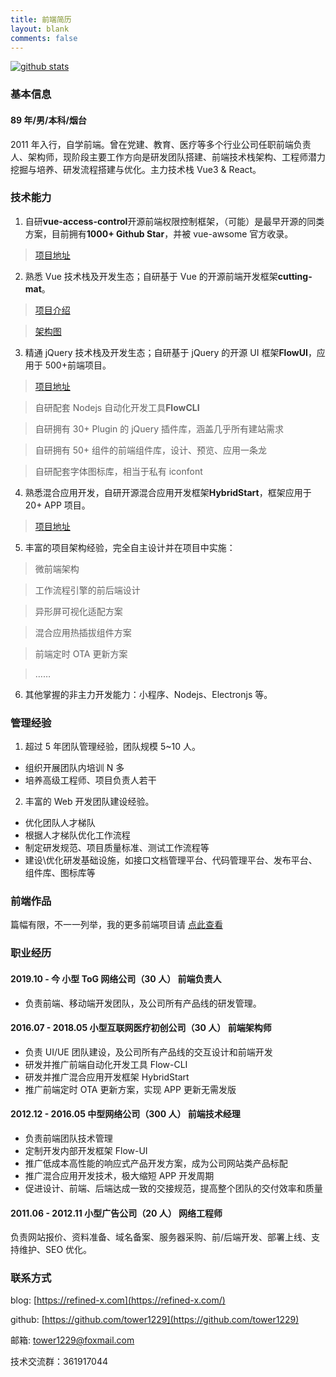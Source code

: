 ```yaml
---
title: 前端简历
layout: blank
comments: false
---
```


[![github stats](https://github-readme-stats.vercel.app/api?username=tower1229&count_private=true&show_icons=true&&bg_color=30,6aa4f2,cb1597&title_color=fff&text_color=fff&icon_color=fc0)](https://github.com/anuraghazra/github-readme-stats)

### [](#基本信息 "基本信息")基本信息

#### [](#89年-男-本科-烟台 "89年/男/本科/烟台")89 年/男/本科/烟台

2011 年入行，自学前端。曾在党建、教育、医疗等多个行业公司任职前端负责人、架构师，现阶段主要工作方向是研发团队搭建、前端技术栈架构、工程师潜力挖掘与培养、研发流程搭建与优化。主力技术栈 Vue3 & React。

### [](#技术能力 "技术能力")技术能力

1. 自研**vue-access-control**开源前端权限控制框架，（可能）是最早开源的同类方案，目前拥有**1000+ Github Star**，并被 vue-awsome 官方收录。

> [项目地址](https://github.com/tower1229/Vue-Access-Control)

2. 熟悉 Vue 技术栈及开发生态；自研基于 Vue 的开源前端开发框架**cutting-mat**。

> [项目介绍](https://cutting-mat.github.io/)

> [架构图](https://cutting-mat.github.io/assets/img/CuttingMat%E6%A1%86%E6%9E%B6%E8%AE%BE%E8%AE%A1.png)

3. 精通 jQuery 技术栈及开发生态；自研基于 jQuery 的开源 UI 框架**FlowUI**，应用于 500+前端项目。

> [项目地址](https://flow-ui.github.io/)

> 自研配套 Nodejs 自动化开发工具**FlowCLI**

> 自研拥有 30+ Plugin 的 jQuery 插件库，涵盖几乎所有建站需求

> 自研拥有 50+ 组件的前端组件库，设计、预览、应用一条龙

> 自研配套字体图标库，相当于私有 iconfont

4. 熟悉混合应用开发，自研开源混合应用开发框架**HybridStart**，框架应用于 20+ APP 项目。

> [项目地址](https://github.com/tower1229/HybridStart)

5. 丰富的项目架构经验，完全自主设计并在项目中实施：

> 微前端架构

> 工作流程引擎的前后端设计

> 异形屏可视化适配方案

> 混合应用热插拔组件方案

> 前端定时 OTA 更新方案

> ……

6. 其他掌握的非主力开发能力：小程序、Nodejs、Electronjs 等。

### [](#管理经验 "管理经验")管理经验

1. 超过 5 年团队管理经验，团队规模 5~10 人。

- 组织开展团队内培训 N 多
- 培养高级工程师、项目负责人若干

2. 丰富的 Web 开发团队建设经验。

- 优化团队人才梯队
- 根据人才梯队优化工作流程
- 制定研发规范、项目质量标准、测试工作流程等
- 建设\\优化研发基础设施，如接口文档管理平台、代码管理平台、发布平台、组件库、图标库等

### [](#前端作品 "前端作品")前端作品

篇幅有限，不一一列举，我的更多前端项目请 [点此查看](https://refined-x.com/projects/)

### [](#职业经历 "职业经历")职业经历

#### [](#2019-10-今-小型ToG网络公司（30人）-前端负责人 "2019.10 - 今 小型ToG网络公司（30人） 前端负责人")2019.10 - 今 小型 ToG 网络公司（30 人） 前端负责人

- 负责前端、移动端开发团队，及公司所有产品线的研发管理。

#### [](#2016-07-2018-05-小型互联网医疗初创公司（30人）-前端架构师 "2016.07 - 2018.05 小型互联网医疗初创公司（30人） 前端架构师")2016.07 - 2018.05 小型互联网医疗初创公司（30 人） 前端架构师

- 负责 UI/UE 团队建设，及公司所有产品线的交互设计和前端开发
- 研发并推广前端自动化开发工具 Flow-CLI
- 研发并推广混合应用开发框架 HybridStart
- 推广前端定时 OTA 更新方案，实现 APP 更新无需发版

#### [](#2012-12-2016-05-中型网络公司（300人）-前端技术经理 "2012.12 - 2016.05 中型网络公司（300人） 前端技术经理")2012.12 - 2016.05 中型网络公司（300 人） 前端技术经理

- 负责前端团队技术管理
- 定制开发内部开发框架 Flow-UI
- 推广低成本高性能的响应式产品开发方案，成为公司网站类产品标配
- 推广混合应用开发技术，极大缩短 APP 开发周期
- 促进设计、前端、后端达成一致的交接规范，提高整个团队的交付效率和质量

#### [](#2011-06-2012-11-小型广告公司（20人）-网络工程师 "2011.06 - 2012.11 小型广告公司（20人） 网络工程师")2011.06 - 2012.11 小型广告公司（20 人） 网络工程师

负责网站报价、资料准备、域名备案、服务器采购、前/后端开发、部署上线、支持维护、SEO 优化。

### [](#联系方式 "联系方式")联系方式

blog: [https://refined-x.com](https://refined-x.com/)

github: [https://github.com/tower1229](https://github.com/tower1229)

邮箱: [tower1229@foxmail.com](mailto:tower1229@foxmail.com)

技术交流群：361917044

